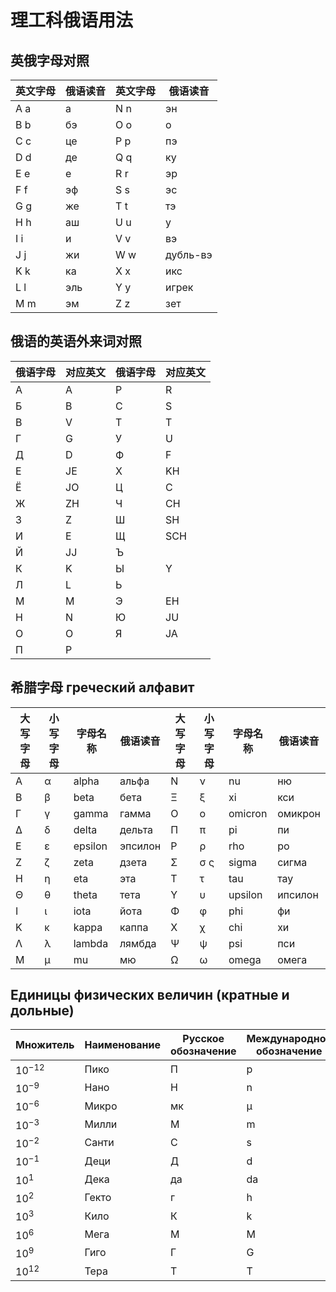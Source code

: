 # 理工科俄语用法

## 英俄字母对照

| 英文字母 | 俄语读音 | 英文字母 | 俄语读音     |
|------|------|------|----------|
| A a  | а    | N n  | эн       |
| B b  | бэ   | O o  | о        |
| C c  | це   | P p  | пэ       |
| D d  | де   | Q q  | ку       |
| E e  | е    | R r  | эр       |
| F f  | эф   | S s  | эс       |
| G g  | же   | T t  | тэ       |
| H h  | аш   | U u  | у        |
| I i  | и    | V v  | вэ       |
| J j  | жи   | W w  | дубль-вэ |
| K k  | ка   | X x  | икс      |
| L l  | эль  | Y y  | игрек    |
| M m  | эм   | Z z  | зет      |

## 俄语的英语外来词对照

| 俄语字母 | 对应英文 | 俄语字母 | 对应英文 |
|------|------|------|------|
| А    | A    | Р    | R    |
| Б    | B    | С    | S    |
| В    | V    | Т    | T    |
| Г    | G    | У    | U    |
| Д    | D    | Ф    | F    |
| Е    | JE   | Х    | KH   |
| Ё    | JO   | Ц    | C    |
| Ж    | ZH   | Ч    | CH   |
| З    | Z    | Ш    | SH   |
| И    | E    | Щ    | SCH  |
| Й    | JJ   | Ъ    |      |
| К    | K    | Ы    | Y    |
| Л    | L    | Ь    |      |
| М    | M    | Э    | EH   |
| Н    | N    | Ю    | JU   |
| О    | O    | Я    | JA   |
| П    | P    |      |      |

## 希腊字母 греческий алфавит

| 大写字母 | 小写字母 | 字母名称    | 俄语读音        | 大写字母 | 小写字母 | 字母名称    | 俄语读音        |
|------|------|---------|---------|------|------|---------|---------|
| Α    | α    | alpha   | альфа   | Ν    | ν    | nu      | ню      |
| Β    | β    | beta    | бета    | Ξ    | ξ    | xi      | кси     |
| Γ    | γ    | gamma   | гамма   | Ο    | ο    | omicron | омикрон |
| Δ    | δ    | delta   | дельта  | Π    | π    | pi      | пи      |
| Ε    | ε    | epsilon | эпсилон | Ρ    | ρ    | rho     | ро      |
| Ζ    | ζ    | zeta    | дзета   | Σ    | σ ς  | sigma   | сигма   |
| Η    | η    | eta     | эта     | Τ    | τ    | tau     | тау     |
| Θ    | θ    | theta   | тета    | Υ    | υ    | upsilon | ипсилон |
| Ι    | ι    | iota    | йота    | Φ    | φ    | phi     | фи      |
| Κ    | κ    | kappa   | каппа   | Χ    | χ    | chi     | хи      |
| Λ    | λ    | lambda  | лямбда  | Ψ    | ψ    | psi     | пси     |
| Μ    | μ    | mu      | мю      | Ω    | ω    | omega   | омега   |

## Единицы физических величин (кратные и дольные)

| Множитель | Наименование | Русское обозначение | Международное обозначение |
|-----------|--------------|---------------------|---------------------------|
| $10^{-12}$| Пико         | П                   | p                         |
| $10^{-9}$ | Нано         | Н                   | n                         |
| $10^{-6}$ | Микро        | мк                  | μ                         |
| $10^{-3}$ | Милли        | М                   | m                         |
| $10^{-2}$ | Санти        | С                   | s                         |
| $10^{-1}$ | Деци         | Д                   | d                         |
| $10^{1}$  | Дека         | да                  | da                        |
| $10^{2}$  | Гекто        | г                   | h                         |
| $10^{3}$  | Кило         | К                   | k                         |
| $10^{6}$  | Мега         | М                   | M                         |
| $10^{9}$  | Гиго         | Г                   | G                         |
| $10^{12}$ | Тера         | Т                   | T                         |
